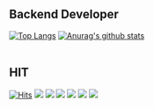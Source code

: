 <!--
**kkt219a/kkt219a** is a ✨ _special_ ✨ repository because its `README.md` (this file) appears on your GitHub profile.

Here are some ideas to get you started:

- 🔭 I’m currently working on ...
- 🌱 I’m currently learning ...
- 👯 I’m looking to collaborate on ...
- 🤔 I’m looking for help with ...
- 💬 Ask me about ...
- 📫 How to reach me: ...
- 😄 Pronouns: ...
- ⚡ Fun fact: ...
-->
**Backend Developer**
--- 
[![Top Langs](https://github-readme-stats.vercel.app/api/top-langs/?username=kkt219a&layout=compact)](https://github.com/anuraghazra/github-readme-stats)
[![Anurag's github stats](https://github-readme-stats.vercel.app/api?username=kkt219a&show_icons=true&hide=prs&count_private=true)](https://github.com/anuraghazra/github-readme-stats)<br><br>

<!-- [![Solved.ac 프로필](http://mazassumnida.wtf/api/v2/generate_badge?boj=kkt219a)](https://solved.ac/kkt219a) -->

**HIT**
--- 
 [![Hits](https://hits.seeyoufarm.com/api/count/incr/badge.svg?url=https%3A%2F%2Fgithub.com%2Fkkt219a&count_bg=%231498F0&title_bg=%23C9C9C9&icon=&icon_color=%23E7E7E7&title=today+is&edge_flat=false)](https://hits.seeyoufarm.com)
  <img src="https://img.shields.io/badge/Java-007396?style=flat-square&logo=Java&logoColor=white"/>
  <img src="https://img.shields.io/badge/Spring-6DB33F?style=flat-square&logo=Spring&logoColor=white"/>
  <img src="https://img.shields.io/badge/JavaScript-F7DF1E?style=flat-square&logo=JavaScript&logoColor=white"/>
  <img src="https://img.shields.io/badge/MySQL-1498F0?style=flat-square&logo=MySQL&logoColor=white"/>
  <img src="https://img.shields.io/badge/CSS-F43059?style=flat-square&logo=CSS3&logoColor=white"/>
  <img src="https://img.shields.io/badge/AndroidStudio-9146FF?style=flat-square&logo=Android&logoColor=white"/>
